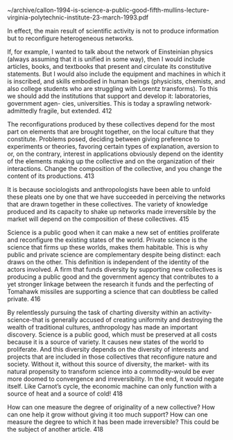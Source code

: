 ~/archive/callon-1994-is-science-a-public-good-fifth-mullins-lecture-virginia-polytechnic-institute-23-march-1993.pdf


In effect, the main result of scientific activity is not to produce information but to reconfigure heterogeneous networks.


If, for example, I wanted to talk about the network of Einsteinian physics (always assuming that it is unified in some way), then I would include articles, books, and textbooks that present and circulate its constitutive statements. But I would also include the equipment and machines in which it is inscribed, and skills embodied in human beings (physicists, chemists, and also college students who are struggling with Lorentz transforms). To this we should add the institutions that support and develop it: laboratories, government agen- cies, universities. This is today a sprawling network-admittedly fragile, but extended. 412

The reconfigurations produced by these collectives depend for the most part on elements that are brought together, on the local culture that they constitute. Problems posed, deciding between giving preference to experiments or theories, favoring certain types of explanation, aversion to or, on the contrary, interest in applications obviously depend on the identity of the elements making up the collective and on the organization of their interactions. Change the composition of the collective, and you change the content of its productions. 413

It is because sociologists and anthropologists have been able to unfold these pleats one by one that we have succeeded in perceiving the networks that are drawn together in these collectives. The variety of knowledge produced and its capacity to shake up networks made irreversible by the market will depend on the composition of these collectives. 415

Science is a public good when it can make a new set of entities proliferate and reconfigure the existing states of the world. Private science is the science that firms up these worlds, makes them habitable. This is why public and private science are complementary despite being distinct: each draws on the other. This definition is independent of the identity of the actors involved. A firm that funds diversity by supporting new collectives is producing a public good and the government agency that contributes to a yet stronger linkage between the research it funds and the perfecting of Tomahawk missiles are supporting a science that can doubtless be called private.  416

By relentlessly pursuing the task of charting diversity within an activity-science-that is generally accused of creating uniformity and destroying the wealth of traditional cultures, anthropology has made an important discovery. Science is a public good, which must be preserved at all costs because it is a source of variety. It causes new states of the world to proliferate. And this diversity depends on the diversity of interests and projects that are included in those collectives that reconfigure nature and society. Without it, without this source of diversity, the market- with its natural propensity to transform science into a commodity-would be ever more doomed to convergence and irreversibility. In the end, it would negate itself. Like Carnot’s cycle, the economic machine can only function
with a source of heat and a source of cold! 418

How can one measure the degree of originality of a new collective? How can one help it grow without giving it too much support? How can one measure the degree to which it has been made irreversible? This could be the subject of another article. 418




